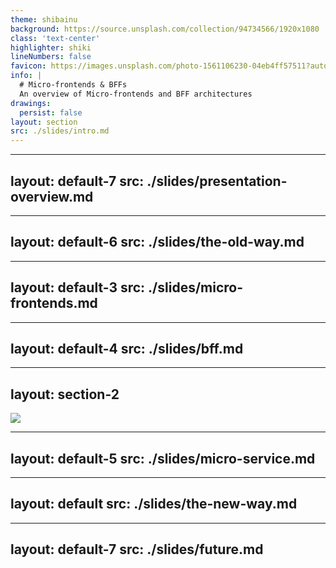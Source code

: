 ```yaml
---
theme: shibainu
background: https://source.unsplash.com/collection/94734566/1920x1080
class: 'text-center'
highlighter: shiki
lineNumbers: false
favicon: https://images.unsplash.com/photo-1561106230-04eb4ff57511?auto=format&fit=crop&w=64&q=80
info: |
  # Micro-frontends & BFFs
  An overview of Micro-frontends and BFF architectures
drawings:
  persist: false
layout: section
src: ./slides/intro.md
---
```


---
layout: default-7
src: ./slides/presentation-overview.md
---

---
layout: default-6
src: ./slides/the-old-way.md
---

---
layout: default-3
src: ./slides/micro-frontends.md
---

---
layout: default-4
src: ./slides/bff.md
---

---
layout: section-2
---

<img src="/bff.jpg" />

<!-- ./components/SelfPromo.vue -->
<SelfPromo />

---
layout: default-5
src: ./slides/micro-service.md
---

---
layout: default
src: ./slides/the-new-way.md
---

---
layout: default-7
src: ./slides/future.md
---
